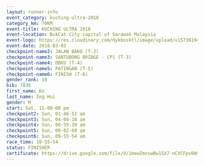 ```yaml
--- 
layout: runner-info 
event_category: kuching-ultra-2018 
category_km: 70KM 
event-title: KUCHING ULTRA 2018 
event-location: BukCat City capital of Sarawak Malaysia 
event-logo: https://res.cloudinary.com/dykbosktl/image/upload/v1573619473/Logo/kuching-ultra-2018-logo_tlpvm5.png 
event-date: 2018-03-03 
checkpoint-name2: JALAN BAKO (T-2) 
checkpoint-name3: SANTUBONG BRIDGE - CP1 (T-3) 
checkpoint-name4: DBKU (T-4) 
checkpoint-name5: PATINGAN (T-5) 
checkpoint-name6: FINISH (T-6) 
gender_rank: 10
bib: 7036
first_name: Ko
last_name: Ing Hui
gender: M
start: Sat, 11-00-00 pm
checkpoint2: Sun, 01-40-51 am
checkpoint3: Sun, 04-04-10 am
checkpoint4: Sun, 06-59-39 am
checkpoint5: Sun, 09-02-09 am
checkpoint6: Sun, 09-55-54 am
race_time: 10-55-54
status: FINISHER
certificate: https://drive.google.com/file/d/1mewImxswBw15X7-nCVCFpv8Wyum5Qzm-/view?usp=sharing
--- 
```

